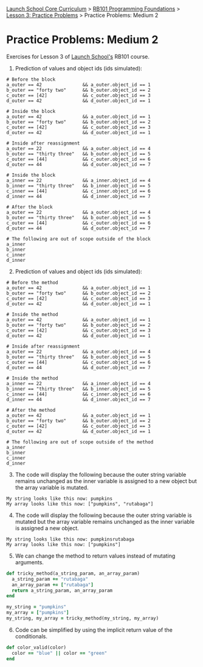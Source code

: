 [Launch School Core Curriculum][readme] >
[RB101 Programming Foundations][rb101] >
[Lesson 3: Practice Problems][lesson3] >
Practice Problems: Medium 2

# Practice Problems: Medium 2

Exercises for Lesson 3 of [Launch School's][launch-school] RB101 course.

1. Prediction of values and object ids (ids simulated):

```text
# Before the block
a_outer == 42               && a_outer.object_id == 1
b_outer == "forty two"      && b_outer.object_id == 2
c_outer == [42]             && c_outer.object_id == 3
d_outer == 42               && d_outer.object_id == 1

# Inside the block
a_outer == 42               && a_outer.object_id == 1
b_outer == "forty two"      && b_outer.object_id == 2
c_outer == [42]             && c_outer.object_id == 3
d_outer == 42               && d_outer.object_id == 1

# Inside after reassignment
a_outer == 22               && a_outer.object_id == 4
b_outer == "thirty three"   && b_outer.object_id == 5
c_outer == [44]             && c_outer.object_id == 6
d_outer == 44               && d_outer.object_id == 7

# Inside the block
a_inner == 22               && a_inner.object_id == 4
b_inner == "thirty three"   && b_inner.object_id == 5
c_inner == [44]             && c_inner.object_id == 6
d_inner == 44               && d_inner.object_id == 7

# After the block
a_outer == 22               && a_outer.object_id == 4
b_outer == "thirty three"   && b_outer.object_id == 5
c_outer == [44]             && c_outer.object_id == 6
d_outer == 44               && d_outer.object_id == 7

# The following are out of scope outside of the block
a_inner
b_inner
c_inner
d_inner
```

2. Prediction of values and object ids (ids simulated):

```text
# Before the method
a_outer == 42               && a_outer.object_id == 1
b_outer == "forty two"      && b_outer.object_id == 2
c_outer == [42]             && c_outer.object_id == 3
d_outer == 42               && d_outer.object_id == 1

# Inside the method
a_outer == 42               && a_outer.object_id == 1
b_outer == "forty two"      && b_outer.object_id == 2
c_outer == [42]             && c_outer.object_id == 3
d_outer == 42               && d_outer.object_id == 1

# Inside after reassignment
a_outer == 22               && a_outer.object_id == 4
b_outer == "thirty three"   && b_outer.object_id == 5
c_outer == [44]             && c_outer.object_id == 6
d_outer == 44               && d_outer.object_id == 7

# Inside the method
a_inner == 22               && a_inner.object_id == 4
b_inner == "thirty three"   && b_inner.object_id == 5
c_inner == [44]             && c_inner.object_id == 6
d_inner == 44               && d_inner.object_id == 7

# After the method
a_outer == 42               && a_outer.object_id == 1
b_outer == "forty two"      && b_outer.object_id == 2
c_outer == [42]             && c_outer.object_id == 3
d_outer == 42               && d_outer.object_id == 1

# The following are out of scope outside of the method
a_inner
b_inner
c_inner
d_inner
```

3. The code will display the following because the outer string variable remains unchanged as the inner variable is assigned to a new object but the array variable is mutated.

```text
My string looks like this now: pumpkins
My array looks like this now: ["pumpkins", "rutabaga"]
```

4. The code will display the following because the outer string variable is mutated but the array variable remains unchanged as the inner variable is assigned a new object.

```text
My string looks like this now: pumpkinsrutabaga
My array looks like this now: ["pumpkins"]
```

5. We can change the method to return values instead of mutating arguments.

```ruby
def tricky_method(a_string_param, an_array_param)
  a_string_param += "rutabaga"
  an_array_param += ["rutabaga"]
  return a_string_param, an_array_param
end

my_string = "pumpkins"
my_array = ["pumpkins"]
my_string, my_array = tricky_method(my_string, my_array)
```

6. Code can be simplified by using the implicit return value of the conditionals.

```ruby
def color_valid(color)
  color == "blue" || color == "green"
end
```

[lesson3]: contents.md
[rb101]: /rb101/notes.md
[readme]: /README.md
[launch-school]: https://launchschool.com

